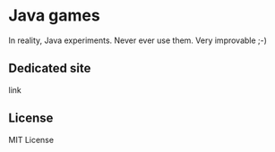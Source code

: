 # Java games

In reality, Java experiments. Never ever use them. Very improvable ;-)

## Dedicated site

link

## License

MIT License
